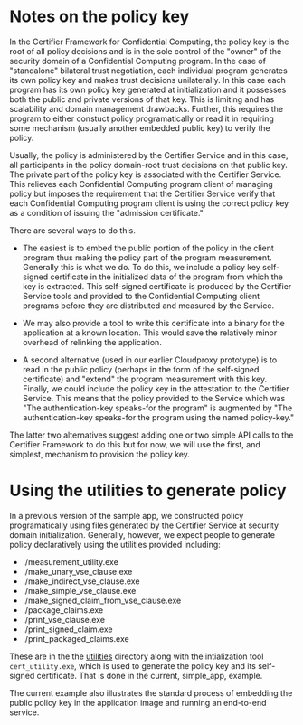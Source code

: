 # Notes on the policy key


In the Certifier Framework for Confidential Computing, the policy key is the root
of all policy decisions and is in the sole control of the "owner" of the security
domain of a Confidential Computing program.  In the case of "standalone" bilateral
trust negotiation, each individual program generates its own policy key and
makes trust decisions unilaterally.  In this case each program has its own policy
key generated at initialization and it possesses both the public and private
versions of that key.  This is limiting and has scalability and
domain management drawbacks.  Further, this requires the program to either
constuct policy programatically or read it in requiring some mechanism
(usually another embedded public key) to verify the policy.

Usually, the policy is administered by the Certifier Service and in this case,
all participants in the policy domain-root trust decisions on that public key.
The private part of the policy key is associated with the Certifier Service.
This relieves each Confidential Computing program client of managing policy
but imposes the requirement that the Certifier Service verify that each
Confidential Computing program client is using the correct policy key as a
condition of issuing the "admission certificate."

There are several ways to do this.

- The easiest is to embed the public portion of the policy in the client program
  thus making the policy part of the program measurement.
  Generally this is what we do.  To do this, we include a policy key self-signed
  certificate in the initialized data of the program from which the key is extracted.
  This self-signed certificate is produced by the Certifier Service tools and
  provided to the Confidential Computing client programs before they are
  distributed and measured by the Service.

- We may also provide a tool to write this certificate into a binary for the
  application at a known location. This would save the relatively minor overhead
  of relinking the application.

- A second alternative (used in our earlier Cloudproxy prototype) is to read in the
  public policy (perhaps in the form of the self-signed certificate) and "extend"
  the program measurement with this key.  Finally, we could include the policy
  key in the attestation to the Certifier Service.  This means that the policy
  provided to the Service which was "The authentication-key speaks-for the
  program" is augmented by "The authentication-key speaks-for the program using the
  named policy-key."

The latter two alternatives suggest adding one or two simple API calls to the
Certifier Framework to do this but for now, we will use the first, and simplest,
mechanism to provision the policy key.

# Using the utilities to generate policy

In a previous version of the sample app, we constructed policy programatically
using files generated by the Certifier Service at security domain initialization.
Generally, however, we expect people to generate policy declaratively using
the utilities provided including:

 - ./measurement_utility.exe
 - ./make_unary_vse_clause.exe
 - ./make_indirect_vse_clause.exe
 - ./make_simple_vse_clause.exe
 - ./make_signed_claim_from_vse_clause.exe
 - ./package_claims.exe
 - ./print_vse_clause.exe
 - ./print_signed_claim.exe
 - ./print_packaged_claims.exe

These are in the the [utilities](../../utilities/) directory along with
the intialization tool `cert_utility.exe`, which is used to generate
the policy key and its self-signed certificate.  That is done in the
current, simple_app, example.

The current example also illustrates the standard process of
embedding the public policy key in the application image and
running an end-to-end service.

